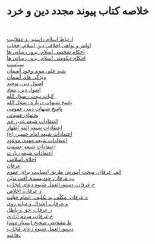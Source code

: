 # خلاصه کتاب پیوند مجدد دین و خرد
<br />

[ارتباط اسلام راستین و عقلانیت](https://nzibayi.github.io/outline/artba.htm)<br />
[اوامر و نواهی اخلاقی دین اسلام، حجاب](https://nzibayi.github.io/outline/avamr.htm)<br />
[احکام شخصی اسلام، بروز رسانی ها](https://nzibayi.github.io/outline/ahkam.htm)<br />
[احکام حکومتی اسلام، بروز رسانی ها](https://nzibayi.github.io/outline/ahkam2.htm)<br />
[سیاست](https://nzibayi.github.io/outline/syast.htm)<br />
[شبه علم، موید وجود آسمان](https://nzibayi.github.io/outline/shbhl.htm)<br />
[ویژگی های آسمان](https://nzibayi.github.io/outline/vyzhg.htm)<br />
[اصول دین، توحید](https://nzibayi.github.io/outline/asvld.htm)<br />
[اصول دین، معاد](https://nzibayi.github.io/outline/asvld2.htm)<br />
[اثبات نبوت رسول الله](https://nzibayi.github.io/outline/asbat.htm)<br />
[پاسخ شبهات درباره رسول الله](https://nzibayi.github.io/outline/paskh.htm)<br />
[پاسخ شبهات دینی عمومی](https://nzibayi.github.io/outline/paskh2.htm)<br />
[بحثهای عقیدتی](https://nzibayi.github.io/outline/bhsha.htm)<br />
[اعتقادات شیعه غدیر خم](https://nzibayi.github.io/outline/atgha.htm)<br />
[اعتقادات شیعه ائمه اطهار](https://nzibayi.github.io/outline/atgha2.htm)<br />
[اعتقادات شیعه امام حسین (ع)](https://nzibayi.github.io/outline/atgha3.htm)<br />
[اعتقادات شیعه مهدی موعود](https://nzibayi.github.io/outline/atgha4.htm)<br />
[اعتقادات شیعه عصمت](https://nzibayi.github.io/outline/atgha5.htm)<br />
[اعتقادات شیعه زیارت](https://nzibayi.github.io/outline/atgha6.htm)<br />
[اخلاق اسلامی](https://nzibayi.github.io/outline/akhla.htm)<br />
[عرفان](https://nzibayi.github.io/outline/rfan.htm)<br />
[الف عرفان، مبحث آموزش طریق انسانیت برای عموم](https://nzibayi.github.io/outline/alfrf.htm)<br />
[ب عرفان، خودپسندی آفت تدیّن](https://nzibayi.github.io/outline/brfan.htm)<br />
[ج عرفان، دستورالعمل شیوه دعای مُجَرَّب](https://nzibayi.github.io/outline/jrfan.htm)<br />
[د عرفان، اخلاص](https://nzibayi.github.io/outline/drfan.htm)<br />
[ه عرفان، مکلّف به تکلیف، اتمام حجّت](https://nzibayi.github.io/outline/hrfan.htm)<br />
[و عرفان، اعتدال و میانه روی](https://nzibayi.github.io/outline/vrfan.htm)<br />
[ز عرفان، حق و باطل](https://nzibayi.github.io/outline/zrfan.htm)<br />
[ح عرفان، مردم آزاری](https://nzibayi.github.io/outline/hrfan2.htm)<br />
[ط تشخیص صحیح (بسیار مهم)](https://nzibayi.github.io/outline/ttshk.htm)<br />
[دستورالعمل شیوه دعای مُجَرَّب](https://nzibayi.github.io/outline/dstvr.htm)<br />
[دفاعیه](https://nzibayi.github.io/outline/dfayh.htm)<br />